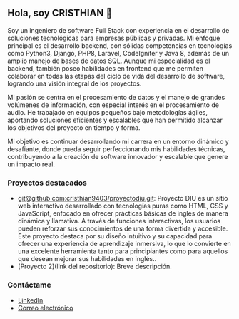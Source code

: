 ## Hola, soy CRISTHIAN 👋

Soy un ingeniero de software Full Stack con experiencia en el desarrollo de soluciones tecnológicas para empresas públicas y privadas. Mi enfoque principal es el desarrollo backend, con sólidas competencias en tecnologías como Python3, Django, PHP8, Laravel, CodeIgniter y Java 8, además de un amplio manejo de bases de datos SQL. Aunque mi especialidad es el backend, también poseo habilidades en frontend que me permiten colaborar en todas las etapas del ciclo de vida del desarrollo de software, logrando una visión integral de los proyectos.

Mi pasión se centra en el procesamiento de datos y el manejo de grandes volúmenes de información, con especial interés en el procesamiento de audio. He trabajado en equipos pequeños bajo metodologías ágiles, aportando soluciones eficientes y escalables que han permitido alcanzar los objetivos del proyecto en tiempo y forma.

Mi objetivo es continuar desarrollando mi carrera en un entorno dinámico y desafiante, donde pueda seguir perfeccionando mis habilidades técnicas, contribuyendo a la creación de software innovador y escalable que genere un impacto real.

### Proyectos destacados
- [git@github.com:cristhian9403/proyectodiu.git](https://github.com/cristhian9403/proyectodiu.git): Proyecto DIU es un sitio web interactivo desarrollado con tecnologías puras como HTML, CSS y JavaScript, enfocado en ofrecer prácticas básicas de inglés de manera dinámica y llamativa. A través de funciones interactivas, los usuarios pueden reforzar sus conocimientos de una forma divertida y accesible. Este proyecto destaca por su diseño intuitivo y su capacidad para ofrecer una experiencia de aprendizaje inmersiva, lo que lo convierte en una excelente herramienta tanto para principiantes como para aquellos que desean mejorar sus habilidades en inglés..
- [Proyecto 2](link del repositorio): Breve descripción.

### Contáctame
- [LinkedIn](www.linkedin.com/in/cristhian-camilo-hernandez-gomez-95137a109)
- [Correo electrónico](cristhianhernandez418@gmail.com)
